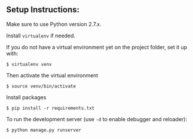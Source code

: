 ## Setup Instructions:

Make sure to use Python version 2.7.x.

Install `virtualenv` if needed.

If you do not have a virtual environment yet on the project folder, set it up with:

    $ virtualenv venv

Then activate the virtual environment

    $ source venv/bin/activate

Install packages

    $ pip install -r requirements.txt

To run the development server (use `-d` to enable debugger and reloader):

    $ python manage.py runserver
